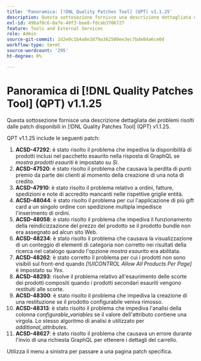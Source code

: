 ```yaml
---
title: 'Panoramica: [!DNL Quality Patches Tool] (QPT) v1.1.25'
description: Questa sottosezione fornisce una descrizione dettagliata dei problemi risolti dalle patch disponibili in  [!DNL Quality Patches Tool] (QPT) v1.1.25.
exl-id: 49baf8c6-0a7e-40f3-bee8-fdcab3706727
feature: Tools and External Services
role: Admin
source-git-commit: 1d2e0c1b4a8e3d79a362500ee3ec7bde84a6ce0d
workflow-type: tm+mt
source-wordcount: '295'
ht-degree: 0%

---
```


# Panoramica di [!DNL Quality Patches Tool] (QPT) v1.1.25

Questa sottosezione fornisce una descrizione dettagliata dei problemi risolti dalle patch disponibili in [!DNL Quality Patches Tool] (QPT) v1.1.25.

QPT v1.1.25 include le seguenti patch:

1. **ACSD-47292**: è stato risolto il problema che impediva la disponibilità di prodotti inclusi nel pacchetto esaurito nella risposta di GraphQL se *mostra prodotti esauriti* è impostato su *Sì*.
1. **ACSD-47520**: è stato risolto il problema che causava la perdita di punti premio da parte dei clienti al momento della creazione di una nota di credito.
1. **ACSD-47910**: è stato risolto il problema relativo a ordini, fatture, spedizioni e note di accredito mancanti nelle rispettive griglie entità.
1. **ACSD-48044**: è stato risolto il problema per cui l&#39;applicazione di più gift card a un singolo ordine con spedizione multipla impedisce l&#39;inserimento di ordini.
1. **ACSD-48058**: è stato risolto il problema che impediva il funzionamento della reindicizzazione del prezzo del prodotto se il prodotto bundle non era assegnato ad alcun sito Web.
1. **ACSD-48234**: è stato risolto il problema che causava la visualizzazione di un conteggio di elementi di categoria non corretto nei risultati della ricerca nel catalogo quando l&#39;opzione *mostra esaurito* era abilitata.
1. **ACSD-48262**: è stato corretto il problema per cui i prodotti non sono visibili sul front-end quando *[!UICONTROL Allow All Products Per Page]* è impostato su *Yes*.
1. **ACSD-48293**: risolve il problema relativo all&#39;esaurimento delle scorte dei prodotti compositi quando i prodotti secondari esauriti vengono restituiti alle scorte.
1. **ACSD-48300**: è stato risolto il problema che impediva la creazione di una restituzione se il prodotto configurabile veniva rimosso.
1. **ACSD-48313**: è stato risolto il problema che impediva l&#39;analisi della colonna *configurable_variables* se il valore dell&#39;attributo contiene una virgola. Lo stesso algoritmo di analisi è utilizzato per *additional_attributes*.
1. **ACSD-48627**: è stato risolto il problema che causava un errore durante l&#39;invio di una richiesta GraphQL per ottenere i dettagli del carrello.

Utilizza il menu a sinistra per passare a una pagina patch specifica.

